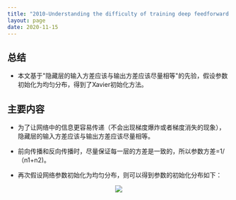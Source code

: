 ```yaml
---
title: "2010-Understanding the difficulty of training deep feedforward neural networks"
layout: page
date: 2020-11-15
---
```


## 总结

- 本文基于"隐藏层的输入方差应该与输出方差应该尽量相等"的先验，假设参数初始化为均匀分布，得到了Xavier初始化方法。

## 主要内容

- 为了让网络中的信息更容易传递（不会出现梯度爆炸或者梯度消失的现象），隐藏层的输入方差应该与输出方差应该尽量相等。

- 前向传播和反向传播时，尽量保证每一层的方差是一致的，所以参数方差=1/（n1+n2)。

- 再次假设网络参数初始化为均匀分布，则可以得到参数的初始化分布如下：
<div style="text-align: center"><img src="/wiki/attach/images/Xavier-01.png" style="max-width:400px"></div>